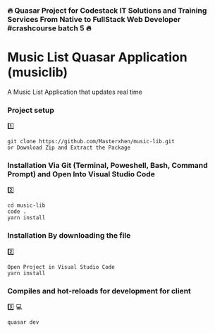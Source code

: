 ### :fire: Quasar Project for Codestack IT Solutions and Training Services From Native to FullStack Web Developer #crashcourse batch 5 :fire:
# Music List Quasar Application (musiclib)
A Music List Application that updates real time

### Project setup
:one:
```
git clone https://github.com/Masterxhen/music-lib.git
or Download Zip and Extract the Package
```


### Installation Via Git (Terminal, Poweshell, Bash, Command Prompt) and Open Into Visual Studio Code
:two:
```
cd music-lib
code .
yarn install

```

### Installation By downloading the file
:two:
```
Open Project in Visual Studio Code
yarn install

```
### Compiles and hot-reloads for development for client
:three: :computer:
```
quasar dev

```